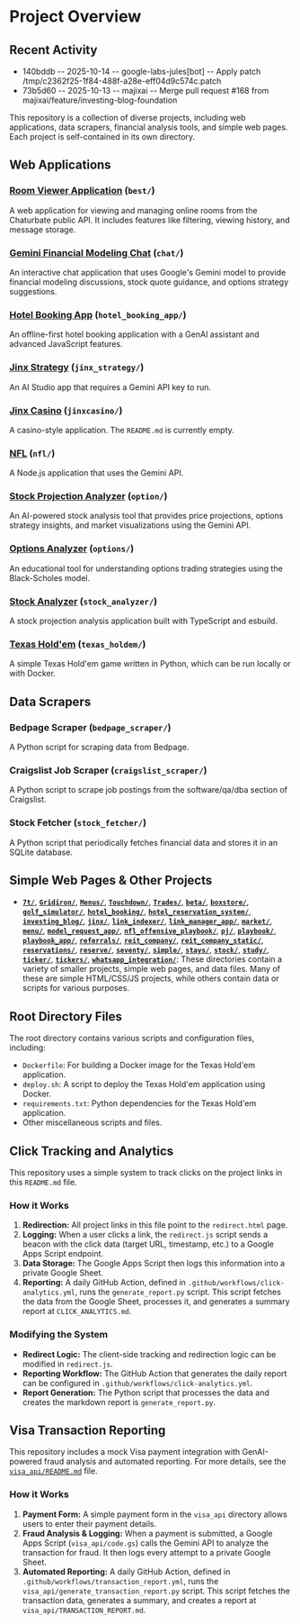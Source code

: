 # Project Overview

## Recent Activity
<!-- START_RECENT_ACTIVITY -->
- 140bddb -- 2025-10-14 -- google-labs-jules[bot] -- Apply patch /tmp/c2362f25-1f84-488f-a28e-eff04d9c574c.patch
- 73b5d60 -- 2025-10-13 -- majixai -- Merge pull request #168 from majixai/feature/investing-blog-foundation
<!-- END_RECENT_ACTIVITY -->


This repository is a collection of diverse projects, including web applications, data scrapers, financial analysis tools, and simple web pages. Each project is self-contained in its own directory.

## Web Applications

### [Room Viewer Application](redirect.html?url=https://majixai.github.io/best/) (`best/`)

A web application for viewing and managing online rooms from the Chaturbate public API. It includes features like filtering, viewing history, and message storage.

### [Gemini Financial Modeling Chat](redirect.html?url=https://majixai.github.io/chat/) (`chat/`)

An interactive chat application that uses Google's Gemini model to provide financial modeling discussions, stock quote guidance, and options strategy suggestions.

### [Hotel Booking App](redirect.html?url=https://majixai.github.io/hotel_booking_app/) (`hotel_booking_app/`)

An offline-first hotel booking application with a GenAI assistant and advanced JavaScript features.

### [Jinx Strategy](redirect.html?url=https://majixai.github.io/jinx_strategy/) (`jinx_strategy/`)

An AI Studio app that requires a Gemini API key to run.

### [Jinx Casino](redirect.html?url=https://majixai.github.io/jinxcasino/) (`jinxcasino/`)

A casino-style application. The `README.md` is currently empty.

### [NFL](redirect.html?url=https://majixai.github.io/nfl/) (`nfl/`)

A Node.js application that uses the Gemini API.

### [Stock Projection Analyzer](redirect.html?url=https://majixai.github.io/option/) (`option/`)

An AI-powered stock analysis tool that provides price projections, options strategy insights, and market visualizations using the Gemini API.

### [Options Analyzer](redirect.html?url=https://majixai.github.io/options/) (`options/`)

An educational tool for understanding options trading strategies using the Black-Scholes model.

### [Stock Analyzer](redirect.html?url=https://majixai.github.io/stock_analyzer/) (`stock_analyzer/`)

A stock projection analysis application built with TypeScript and esbuild.

### [Texas Hold'em](redirect.html?url=https://majixai.github.io/texas_holdem/) (`texas_holdem/`)

A simple Texas Hold'em game written in Python, which can be run locally or with Docker.

## Data Scrapers

### Bedpage Scraper (`bedpage_scraper/`)

A Python script for scraping data from Bedpage.

### Craigslist Job Scraper (`craigslist_scraper/`)

A Python script to scrape job postings from the software/qa/dba section of Craigslist.

### Stock Fetcher (`stock_fetcher/`)

A Python script that periodically fetches financial data and stores it in an SQLite database.

## Simple Web Pages & Other Projects

- **[`7t/`](redirect.html?url=https://majixai.github.io/7t/)**, **[`Gridiron/`](redirect.html?url=https://majixai.github.io/Gridiron/)**, **[`Menus/`](redirect.html?url=https://majixai.github.io/Menus/)**, **[`Touchdown/`](redirect.html?url=https://majixai.github.io/Touchdown/)**, **[`Trades/`](redirect.html?url=https://majixai.github.io/Trades/)**, **[`beta/`](redirect.html?url=https://majixai.github.io/beta/)**, **[`boxstore/`](redirect.html?url=https://majixai.github.io/boxstore/)**, **[`golf_simulator/`](redirect.html?url=https://majixai.github.io/golf_simulator/)**, **[`hotel_booking/`](redirect.html?url=https://majixai.github.io/hotel_booking/)**, **[`hotel_reservation_system/`](redirect.html?url=https://majixai.github.io/hotel_reservation_system/)**, **[`investing_blog/`](redirect.html?url=https://majixai.github.io/investing_blog/)**, **[`jinx/`](redirect.html?url=https://majixai.github.io/jinx/)**, **[`link_indexer/`](redirect.html?url=https://majixai.github.io/link_indexer/)**, **[`link_manager_app/`](redirect.html?url=https://majixai.github.io/link_manager_app/)**, **[`market/`](redirect.html?url=https://majixai.github.io/market/)**, **[`menu/`](redirect.html?url=https://majixai.github.io/menu/)**, **[`model_request_app/`](redirect.html?url=https://majixai.github.io/model_request_app/)**, **[`nfl_offensive_playbook/`](redirect.html?url=https://majixai.github.io/nfl_offensive_playbook/)**, **[`pj/`](redirect.html?url=https://majixai.github.io/pj/)**, **[`playbook/`](redirect.html?url=https://majixai.github.io/playbook/)**, **[`playbook_app/`](redirect.html?url=https://majixai.github.io/playbook_app/)**, **[`referrals/`](redirect.html?url=https://majixai.github.io/referrals/)**, **[`reit_company/`](redirect.html?url=https://majixai.github.io/reit_company/)**, **[`reit_company_static/`](redirect.html?url=https://majixai.github.io/reit_company_static/)**, **[`reservations/`](redirect.html?url=https://majixai.github.io/reservations/)**, **[`reserve/`](redirect.html?url=https://majixai.github.io/reserve/)**, **[`seventy/`](redirect.html?url=https://majixai.github.io/seventy/)**, **[`simple/`](redirect.html?url=https://majixai.github.io/simple/)**, **[`stays/`](redirect.html?url=https://majixai.github.io/stays/)**, **[`stock/`](redirect.html?url=https://majixai.github.io/stock/)**, **[`study/`](redirect.html?url=https://majixai.github.io/study/)**, **[`ticker/`](redirect.html?url=https://majixai.github.io/ticker/)**, **[`tickers/`](redirect.html?url=https://majixai.github.io/tickers/)**, **[`whatsapp_integration/`](redirect.html?url=https://majixai.github.io/whatsapp_integration/)**: These directories contain a variety of smaller projects, simple web pages, and data files. Many of these are simple HTML/CSS/JS projects, while others contain data or scripts for various purposes.

## Root Directory Files

The root directory contains various scripts and configuration files, including:

- `Dockerfile`: For building a Docker image for the Texas Hold'em application.
- `deploy.sh`: A script to deploy the Texas Hold'em application using Docker.
- `requirements.txt`: Python dependencies for the Texas Hold'em application.
- Other miscellaneous scripts and files.

## Click Tracking and Analytics

This repository uses a simple system to track clicks on the project links in this `README.md` file.

### How it Works

1.  **Redirection:** All project links in this file point to the `redirect.html` page.
2.  **Logging:** When a user clicks a link, the `redirect.js` script sends a beacon with the click data (target URL, timestamp, etc.) to a Google Apps Script endpoint.
3.  **Data Storage:** The Google Apps Script then logs this information into a private Google Sheet.
4.  **Reporting:** A daily GitHub Action, defined in `.github/workflows/click-analytics.yml`, runs the `generate_report.py` script. This script fetches the data from the Google Sheet, processes it, and generates a summary report at `CLICK_ANALYTICS.md`.

### Modifying the System

-   **Redirect Logic:** The client-side tracking and redirection logic can be modified in `redirect.js`.
-   **Reporting Workflow:** The GitHub Action that generates the daily report can be configured in `.github/workflows/click-analytics.yml`.
-   **Report Generation:** The Python script that processes the data and creates the markdown report is `generate_report.py`.

## Visa Transaction Reporting

This repository includes a mock Visa payment integration with GenAI-powered fraud analysis and automated reporting. For more details, see the [`visa_api/README.md`](visa_api/README.md) file.

### How it Works

1.  **Payment Form:** A simple payment form in the `visa_api` directory allows users to enter their payment details.
2.  **Fraud Analysis & Logging:** When a payment is submitted, a Google Apps Script (`visa_api/code.gs`) calls the Gemini API to analyze the transaction for fraud. It then logs every attempt to a private Google Sheet.
3.  **Automated Reporting:** A daily GitHub Action, defined in `.github/workflows/transaction_report.yml`, runs the `visa_api/generate_transaction_report.py` script. This script fetches the transaction data, generates a summary, and creates a report at `visa_api/TRANSACTION_REPORT.md`.
